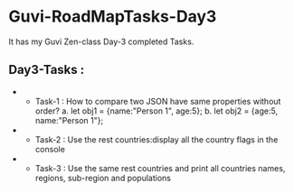 # Guvi-RoadMapTasks-Day3
It has my Guvi Zen-class Day-3 completed Tasks.

## Day3-Tasks :
* * Task-1 :
How to compare two JSON have same properties without order?
                  a. let obj1 = {name:"Person 1", age:5};
                  b. let obj2 = {age:5, name:"Person 1"};
                  
* * Task-2 : Use the rest countries:display all the country flags in the console
* * Task-3 : Use the same rest countries and print all countries names, regions, sub-region and populations
